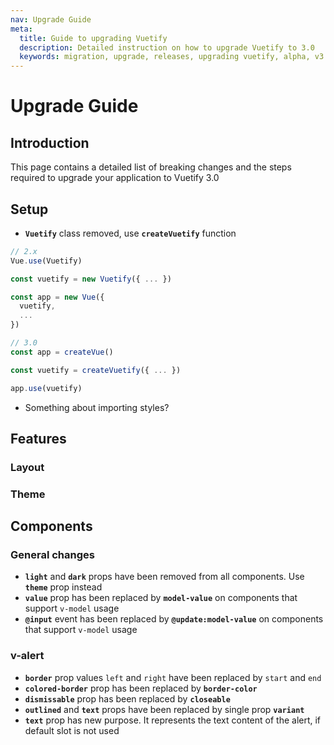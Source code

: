 ```yaml
---
nav: Upgrade Guide
meta:
  title: Guide to upgrading Vuetify
  description: Detailed instruction on how to upgrade Vuetify to 3.0
  keywords: migration, upgrade, releases, upgrading vuetify, alpha, v3
---
```


# Upgrade Guide

## Introduction

This page contains a detailed list of breaking changes and the steps required to upgrade your application to Vuetify 3.0

## Setup

- **`Vuetify`** class removed, use **`createVuetify`** function

```js
// 2.x
Vue.use(Vuetify)

const vuetify = new Vuetify({ ... })

const app = new Vue({
  vuetify,
  ...
})

```

```js
// 3.0
const app = createVue()

const vuetify = createVuetify({ ... })

app.use(vuetify)
```

- Something about importing styles?

## Features

### Layout

### Theme

## Components

### General changes

- **`light`** and **`dark`** props have been removed from all components. Use **`theme`** prop instead
- **`value`** prop has been replaced by **`model-value`** on components that support `v-model` usage
- **`@input`** event has been replaced by **`@update:model-value`** on components that support `v-model` usage

### v-alert

- **`border`** prop values `left` and `right` have been replaced by `start` and `end`
- **`colored-border`** prop has been replaced by **`border-color`**
- **`dismissable`** prop has been replaced by **`closeable`**
- **`outlined`** and **`text`** props have been replaced by single prop **`variant`**
- **`text`** prop has new purpose. It represents the text content of the alert, if default slot is not used